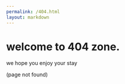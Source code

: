 ```yaml
---
permalink: /404.html
layout: markdown
---
```

# welcome to 404 zone.
we hope you enjoy your stay

(page not found)